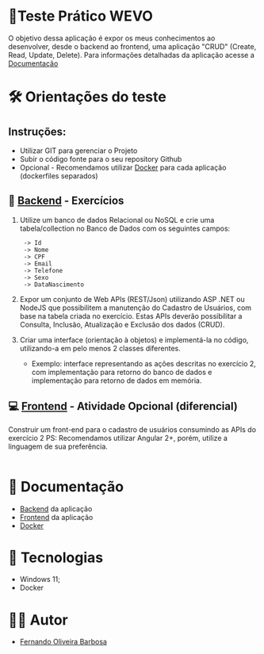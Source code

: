 # 📝Teste Prático WEVO

O objetivo dessa aplicação é expor os meus conhecimentos ao desenvolver, desde o backend ao frontend, uma aplicação "CRUD" (Create, Read, Update, Delete).
Para informações detalhadas da aplicação acesse a [Documentação](#📝-documentação)

# 🛠 Orientações do teste

## Instruções:
* Utilizar GIT para gerenciar o Projeto
* Subir o código fonte para o seu repository Github
* Opcional - Recomendamos utilizar [Docker](/Docker/) para cada aplicação (dockerfiles separados)


## 🧱 [Backend](/backend/) - Exercícios

1. Utilize um banco de dados Relacional ou NoSQL e crie uma tabela/collection no Banco de Dados
com os seguintes campos:

        -> Id
        -> Nome
        -> CPF
        -> Email
        -> Telefone
        -> Sexo
        -> DataNascimento

2. Expor um conjunto de Web APIs (REST/Json) utilizando ASP .NET ou NodeJS que
possibilitem a manutenção do Cadastro de Usuários, com base na tabela criada no
exercício. Estas APIs deverão possibilitar a Consulta, Inclusão, Atualização e Exclusão dos
dados (CRUD).

3. Criar uma interface (orientação à objetos) e implementá-la no código, utilizando-a em pelo
menos 2 classes diferentes.
    * Exemplo: interface representando as ações descritas no exercício 2, com implementação para retorno do banco de dados e implementação para retorno de dados em memória.

## 💻 [Frontend](/frontend/) - Atividade Opcional (diferencial)

Construir um front-end para o cadastro de usuários consumindo as APIs do exercício 2
PS: Recomendamos utilizar Angular 2+, porém, utilize a linguagem de sua preferência.
<br><br>

# 📝 Documentação

* [Backend](./backend/) da aplicação
* [Frontend](./frontend/) da aplicação
* [Docker](./Docker/)

# 🚀 Tecnologias

* Windows 11;
* Docker


# 👨‍💻 Autor

* [Fernando Oliveira Barbosa](https://github.com/ofernandobarbosa)
